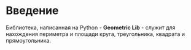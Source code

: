 # Введение

Библиотека, написанная на Python - **Geometric Lib** - служит для нахождения периметра и площади круга, треугольника, квадрата и прямоугольника.
